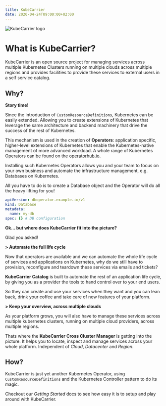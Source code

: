 ```yaml
---
title: KubeCarrier
date: 2020-04-24T09:00:00+02:00
---
```


![KubeCarrier logo][logo]


# What is KubeCarrier?

KubeCarrier is an open source project for managing services across multiple Kubernetes Clusters running on multiple clouds across multiple regions and provides facilities to provide these services to external users in a self service catalog.

## Why?

**Story time!**

Since the introduction of `CustomResourceDefinitions`, Kubernetes can be easily extended. Allowing you to create extensions of Kubernetes that leverage the same architecture and backend machinery that drive the success of the rest of Kubernetes.

This mechanism is used in the creation of **Operators**: application specific, higher-level extensions of Kubernetes that enable the Kubernetes-native management of more advanced workload. A whole range of Kubernetes Operators can be found on the [operatorhub.io](https://operatorhub.io).

Installing such Kubernetes Operators allows you and your team to focus on your own business and automate the infrastructure management, e.g. Databases on Kubernetes.

All you have to do is to create a Database object and the Operator will do all the heavy lifting for you!

```yaml
apiVersion: dboperator.example.io/v1
kind: Database
metadata:
  name: my-db
spec: {} # DB configuration
```

**Ok... but where does KubeCarrier fit into the picture?**

Glad you asked!

**> Automate the full life cycle**

Now that operators are available and we can automate the whole life cycle of services and applications on Kubernetes, why do we still have to provision, reconfigure and teardown these services via emails and tickets?

**KubeCarrier Catalog** is built to automate the rest of an application life cycle, by giving you as a provider the tools to hand control over to your end users.

So they can create and use your services when they want and you can lean back, drink your coffee and take care of new features of your platform.

**> Keep your overview, across multiple clouds**

As your platform grows, you will also have to manage these services across multiple kubernetes clusters, running on multiple cloud providers, across multiple regions.

Thats where the **KubeCarrier Cross Cluster Manager** is getting into the picture. It helps you to locate, inspect and manage services across your whole platform.
Independent of *Cloud*, *Datacenter* and *Region*.

## How?

KubeCarrier is just yet another Kubernetes Operator, using `CustomResourceDefinitions` and the Kubernetes Controller pattern to do its magic.

Checkout our *Getting Started* docs to see how easy it is to setup and play around with KubeCarrier.

[logo]: ./img/KubeCarrier.png
